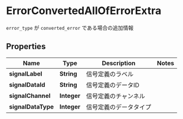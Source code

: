 

# ErrorConvertedAllOfErrorExtra

`error_type` が `converted_error` である場合の追加情報

## Properties

| Name | Type | Description | Notes |
|------------ | ------------- | ------------- | -------------|
|**signalLabel** | **String** | 信号定義のラベル |  |
|**signalDataId** | **String** | 信号定義のデータID |  |
|**signalChannel** | **Integer** | 信号定義のチャンネル |  |
|**signalDataType** | **Integer** | 信号定義のデータタイプ |  |



